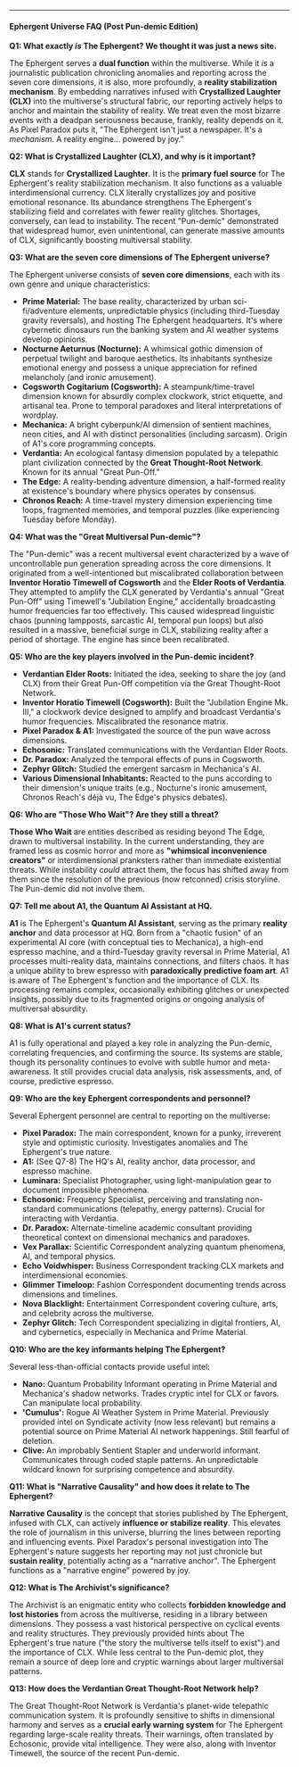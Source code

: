 ***

#### Ephergent Universe FAQ (Post Pun-demic Edition)

**Q1: What exactly *is* The Ephergent? We thought it was just a news site.**

The Ephergent serves a **dual function** within the multiverse. While it *is* a journalistic publication chronicling anomalies and reporting across the seven core dimensions, it is also, more profoundly, a **reality stabilization mechanism**. By embedding narratives infused with **Crystallized Laughter (CLX)** into the multiverse's structural fabric, our reporting actively helps to anchor and maintain the stability of reality. We treat even the most bizarre events with a deadpan seriousness because, frankly, reality depends on it. As Pixel Paradox puts it, "The Ephergent isn't just a newspaper. It's a *mechanism*. A reality engine... powered by joy."

**Q2: What is Crystallized Laughter (CLX), and why is it important?**

**CLX** stands for **Crystallized Laughter**. It is the **primary fuel source** for The Ephergent's reality stabilization mechanism. It also functions as a valuable interdimensional currency. CLX literally crystallizes joy and positive emotional resonance. Its abundance strengthens The Ephergent's stabilizing field and correlates with fewer reality glitches. Shortages, conversely, can lead to instability. The recent "Pun-demic" demonstrated that widespread humor, even unintentional, can generate massive amounts of CLX, significantly boosting multiversal stability.

**Q3: What are the seven core dimensions of The Ephergent universe?**

The Ephergent universe consists of **seven core dimensions**, each with its own genre and unique characteristics:
*   **Prime Material:** The base reality, characterized by urban sci-fi/adventure elements, unpredictable physics (including third-Tuesday gravity reversals), and hosting The Ephergent headquarters. It's where cybernetic dinosaurs run the banking system and AI weather systems develop opinions.
*   **Nocturne Aeturnus (Nocturne):** A whimsical gothic dimension of perpetual twilight and baroque aesthetics. Its inhabitants synthesize emotional energy and possess a unique appreciation for refined melancholy (and ironic amusement).
*   **Cogsworth Cogitarium (Cogsworth):** A steampunk/time-travel dimension known for absurdly complex clockwork, strict etiquette, and artisanal tea. Prone to temporal paradoxes and literal interpretations of wordplay.
*   **Mechanica:** A bright cyberpunk/AI dimension of sentient machines, neon cities, and AI with distinct personalities (including sarcasm). Origin of A1's core programming concepts.
*   **Verdantia:** An ecological fantasy dimension populated by a telepathic plant civilization connected by the **Great Thought-Root Network**. Known for its annual "Great Pun-Off."
*   **The Edge:** A reality-bending adventure dimension, a half-formed reality at existence's boundary where physics operates by consensus.
*   **Chronos Reach:** A time-travel mystery dimension experiencing time loops, fragmented memories, and temporal puzzles (like experiencing Tuesday before Monday).

**Q4: What was the "Great Multiversal Pun-demic"?**

The "Pun-demic" was a recent multiversal event characterized by a wave of uncontrollable pun generation spreading across the core dimensions. It originated from a well-intentioned but miscalibrated collaboration between **Inventor Horatio Timewell of Cogsworth** and the **Elder Roots of Verdantia**. They attempted to amplify the CLX generated by Verdantia's annual "Great Pun-Off" using Timewell's "Jubilation Engine," accidentally broadcasting humor frequencies far too effectively. This caused widespread linguistic chaos (punning lampposts, sarcastic AI, temporal pun loops) but also resulted in a massive, beneficial surge in CLX, stabilizing reality after a period of shortage. The engine has since been recalibrated.

**Q5: Who are the key players involved in the Pun-demic incident?**

*   **Verdantian Elder Roots:** Initiated the idea, seeking to share the joy (and CLX) from their Great Pun-Off competition via the Great Thought-Root Network.
*   **Inventor Horatio Timewell (Cogsworth):** Built the "Jubilation Engine Mk. III," a clockwork device designed to amplify and broadcast Verdantia's humor frequencies. Miscalibrated the resonance matrix.
*   **Pixel Paradox & A1:** Investigated the source of the pun wave across dimensions.
*   **Echosonic:** Translated communications with the Verdantian Elder Roots.
*   **Dr. Paradox:** Analyzed the temporal effects of puns in Cogsworth.
*   **Zephyr Glitch:** Studied the emergent sarcasm in Mechanica's AI.
*   **Various Dimensional Inhabitants:** Reacted to the puns according to their dimension's unique traits (e.g., Nocturne's ironic amusement, Chronos Reach's déjà vu, The Edge's physics debates).

**Q6: Who are "Those Who Wait"? Are they still a threat?**

**Those Who Wait** are entities described as residing beyond The Edge, drawn to multiversal instability. In the current understanding, they are framed less as cosmic horror and more as **"whimsical inconvenience creators"** or interdimensional pranksters rather than immediate existential threats. While instability *could* attract them, the focus has shifted away from them since the resolution of the previous (now retconned) crisis storyline. The Pun-demic did not involve them.

**Q7: Tell me about A1, the Quantum AI Assistant at HQ.**

**A1** is The Ephergent's **Quantum AI Assistant**, serving as the primary **reality anchor** and data processor at HQ. Born from a "chaotic fusion" of an experimental AI core (with conceptual ties to Mechanica), a high-end espresso machine, and a third-Tuesday gravity reversal in Prime Material, A1 processes multi-reality data, maintains connections, and filters chaos. It has a unique ability to brew espresso with **paradoxically predictive foam art**. A1 is aware of The Ephergent's function and the importance of CLX. Its processing remains complex, occasionally exhibiting glitches or unexpected insights, possibly due to its fragmented origins or ongoing analysis of multiversal absurdity.

**Q8: What is A1's current status?**

A1 is fully operational and played a key role in analyzing the Pun-demic, correlating frequencies, and confirming the source. Its systems are stable, though its personality continues to evolve with subtle humor and meta-awareness. It still provides crucial data analysis, risk assessments, and, of course, predictive espresso.

**Q9: Who are the key Ephergent correspondents and personnel?**

Several Ephergent personnel are central to reporting on the multiverse:
*   **Pixel Paradox:** The main correspondent, known for a punky, irreverent style and optimistic curiosity. Investigates anomalies and The Ephergent's true nature.
*   **A1:** (See Q7-8) The HQ's AI, reality anchor, data processor, and espresso machine.
*   **Luminara:** Specialist Photographer, using light-manipulation gear to document impossible phenomena.
*   **Echosonic:** Frequency Specialist, perceiving and translating non-standard communications (telepathy, energy patterns). Crucial for interacting with Verdantia.
*   **Dr. Paradox:** Alternate-timeline academic consultant providing theoretical context on dimensional mechanics and paradoxes.
*   **Vex Parallax:** Scientific Correspondent analyzing quantum phenomena, AI, and temporal physics.
*   **Echo Voidwhisper:** Business Correspondent tracking CLX markets and interdimensional economies.
*   **Glimmer Timeloop:** Fashion Correspondent documenting trends across dimensions and timelines.
*   **Nova Blacklight:** Entertainment Correspondent covering culture, arts, and celebrity across the multiverse.
*   **Zephyr Glitch:** Tech Correspondent specializing in digital frontiers, AI, and cybernetics, especially in Mechanica and Prime Material.

**Q10: Who are the key informants helping The Ephergent?**

Several less-than-official contacts provide useful intel:
*   **Nano:** Quantum Probability Informant operating in Prime Material and Mechanica's shadow networks. Trades cryptic intel for CLX or favors. Can manipulate local probability.
*   **'Cumulus':** Rogue AI Weather System in Prime Material. Previously provided intel on Syndicate activity (now less relevant) but remains a potential source on Prime Material AI network happenings. Still fearful of deletion.
*   **Clive:** An improbably Sentient Stapler and underworld informant. Communicates through coded staple patterns. An unpredictable wildcard known for surprising competence and absurdity.

**Q11: What is "Narrative Causality" and how does it relate to The Ephergent?**

**Narrative Causality** is the concept that stories published by The Ephergent, infused with CLX, can actively **influence or stabilize reality**. This elevates the role of journalism in this universe, blurring the lines between reporting and influencing events. Pixel Paradox's personal investigation into The Ephergent's nature suggests her reporting may not just chronicle but **sustain reality**, potentially acting as a "narrative anchor". The Ephergent functions as a "narrative engine" powered by joy.

**Q12: What is The Archivist's significance?**

The Archivist is an enigmatic entity who collects **forbidden knowledge and lost histories** from across the multiverse, residing in a library between dimensions. They possess a vast historical perspective on cyclical events and reality structures. They previously provided hints about The Ephergent's true nature ("the story the multiverse tells itself to exist") and the importance of CLX. While less central to the Pun-demic plot, they remain a source of deep lore and cryptic warnings about larger multiversal patterns.

**Q13: How does the Verdantian Great Thought-Root Network help?**

The Great Thought-Root Network is Verdantia's planet-wide telepathic communication system. It is profoundly sensitive to shifts in dimensional harmony and serves as a **crucial early warning system** for The Ephergent regarding large-scale reality threats. Their warnings, often translated by Echosonic, provide vital intelligence. They were also, along with Inventor Timewell, the source of the recent Pun-demic.

